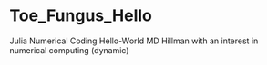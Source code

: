 # Toe_Fungus_Hello
Julia Numerical Coding Hello-World
MD Hillman with an interest in numerical computing (dynamic)
